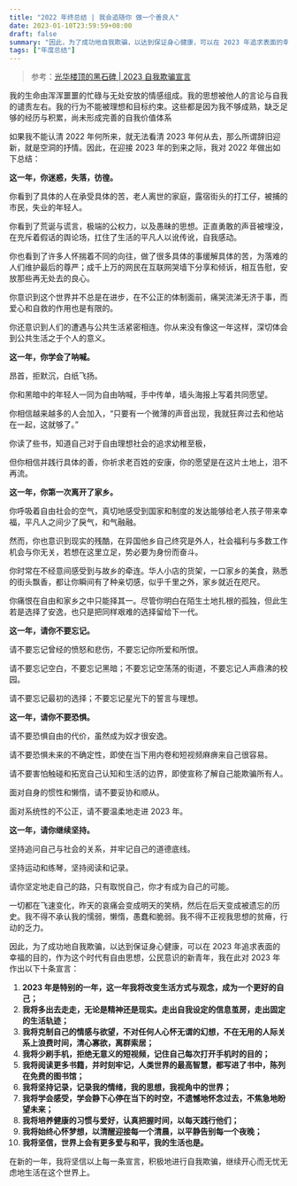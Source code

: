```yaml
---
title: "2022 年终总结 | 我会追随你 做一个善良人"
date: 2023-01-10T23:59:59+08:00
draft: false
summary: "因此，为了成功地自我欺骗，以达到保证身心健康，可以在 2023 年追求表面的幸福的目的，作为这个时代有自由思想，公民意识的新青年，我在此对 2023 年作出以下十条宣言：1. 2023 年是特别的一年，这一年我将改变生活方式与观念，成为一个更好的自己；2. 我将多出去走走，无论是精神还是现实。走出自我设定的信息茧房，走出固定的生活轨迹；3. 我将克制自己的情感与欲望，不对任何人心怀无谓的幻想，不在无用的人际关系上浪费时间，清心寡欲，离群索居；4. 我将少刷手机，拒绝无意义的短视频，记住自己每次打开手机时的目的；5. 我将阅读更多书籍，并时刻牢记，人类世界的最高智慧，都写进了书中，陈列在免费的图书馆；6. 我将坚持记录，记录我的情绪，我的思想，我视角中的世界；7. 我将学会感受，学会静下心停在当下的时空，不遗憾地怀念过去，不焦急地盼望未来；8. 我将培养健康的习惯与爱好，认真把握时间，以每天践行他们；9. 我将始终心怀梦想，以清醒迎接每一个清晨，以平静告别每一个夜晚；10. 我将坚信，世界上会有更多爱与和平，我的生活也是。"
tags: ["年度总结"]
---
```


> 参考：[光华楼顶的黑石碑 | 2023 自我欺骗宣言](https://mp.weixin.qq.com/s/M8PwGgEwj9Pvm8MRp_6KoQ)

我的生命由浑浑噩噩的忙碌与无处安放的情感组成。我的思想被他人的言论与自我的谴责左右。我的行为不能被理想和目标约束。这些都是因为我不够成熟，缺乏足够的经历与积累，尚未形成完善的自我价值体系

如果我不能认清 2022 年何所来，就无法看清 2023 年何从去，那么所谓辞旧迎新，就是空洞的抒情。因此，在迎接 2023 年的到来之际，我对 2022 年做出如下总结：

**这一年，你迷惑，失落，彷徨。**

你看到了具体的人在承受具体的苦，老人离世的家庭，露宿街头的打工仔，被捕的市民，失业的年轻人。

你看到了荒诞与谎言，极端的公权力，以及愚昧的思想。正直勇敢的声音被埋没，在充斥着假话的舆论场，扛住了生活的平凡人以讹传讹，自我感动。

你也看到了许多人怀揣着不同的向往，做了很多具体的事缓解具体的苦，为落难的人们维护最后的尊严；成千上万的网民在互联网哭墙下分享和倾诉，相互告慰，安放那些再无处去的良心。

你意识到这个世界并不总是在进步，在不公正的体制面前，痛哭流涕无济于事，而爱心和自救的作用也是有限的。

你还意识到人们的遭遇与公共生活紧密相连。你从来没有像这一年这样，深切体会到公共生活之于个人的意义。

**这一年，你学会了呐喊。**

昂首，拒默沉，白纸飞扬。

你和黑暗中的年轻人一同为自由呐喊，手中传单，墙头海报上写着共同愿望。

你相信越来越多的人会加入，“只要有一个微薄的声音出现，我就狂奔过去和他站在一起，这就够了。”

你读了些书，知道自己对于自由理想社会的追求幼稚至极，

但你相信并践行具体的善，你祈求老百姓的安康，你的愿望是在这片土地上，泪不再流。

**这一年，你第一次离开了家乡。**

你呼吸着自由社会的空气，真切地感受到国家和制度的发达能够给老人孩子带来幸福，平凡人之间少了戾气，和气融融。

然而，你也意识到现实的残酷，在异国他乡自己终究是外人，社会福利与多数工作机会与你无关，若想在这里立足，势必要为身份而奋斗。

你时常在不经意间感受到与故乡的牵连。华人小店的货架，一口家乡的美食，熟悉的街头飘香，都让你瞬间有了种亲切感，似乎千里之外，家乡就近在咫尺。

你痛恨在自由和家乡之中只能择其一。尽管你明白在陌生土地扎根的孤独，但此生若是选择了安逸，也只是把同样艰难的选择留给下一代。

**这一年，请你不要忘记。**

请不要忘记曾经的愤怒和悲伤，不要忘记你所爱和所恨。

请不要忘记空白，不要忘记黑暗；不要忘记空荡荡的街道，不要忘记人声鼎沸的校园。

请不要忘记最初的选择；不要忘记星光下的誓言与理想。

**这一年，请你不要恐惧。**

请不要恐惧自由的代价，虽然成为奴才很安逸。

请不要恐惧未来的不确定性，即使在当下用内卷和短视频麻痹来自己很容易。

请不要害怕触碰和拓宽自己认知和生活的边界，即使宣称了解自己能欺骗所有人。

面对自身的惯性和懒惰，请不要妥协和顺从。

面对系统性的不公正，请不要温柔地走进 2023 年。

**这一年，请你继续坚持。**

坚持追问自己与社会的关系，并牢记自己的道德底线。

坚持运动和练琴，坚持阅读和记录。

请你坚定地走自己的路，只有取悦自己，你才有成为自己的可能。

一切都在飞速变化，昨天的哀痛会变成明天的笑柄，然后在后天变成被遗忘的历史。我不得不承认我的懦弱，懒惰，愚蠢和脆弱。我不得不正视我思想的贫瘠，行动的乏力。

因此，为了成功地自我欺骗，以达到保证身心健康，可以在 2023 年追求表面的幸福的目的，作为这个时代有自由思想，公民意识的新青年，我在此对 2023 年作出以下十条宣言：

1. **2023 年是特别的一年，这一年我将改变生活方式与观念，成为一个更好的自己；**
2. **我将多出去走走，无论是精神还是现实。走出自我设定的信息茧房，走出固定的生活轨迹；**
3. **我将克制自己的情感与欲望，不对任何人心怀无谓的幻想，不在无用的人际关系上浪费时间，清心寡欲，离群索居；**
4. **我将少刷手机，拒绝无意义的短视频，记住自己每次打开手机时的目的；**
5. **我将阅读更多书籍，并时刻牢记，人类世界的最高智慧，都写进了书中，陈列在免费的图书馆；**
6. **我将坚持记录，记录我的情绪，我的思想，我视角中的世界；**
7. **我将学会感受，学会静下心停在当下的时空，不遗憾地怀念过去，不焦急地盼望未来；**
8. **我将培养健康的习惯与爱好，认真把握时间，以每天践行他们；**
9. **我将始终心怀梦想，以清醒迎接每一个清晨，以平静告别每一个夜晚；**
10. **我将坚信，世界上会有更多爱与和平，我的生活也是。**

在新的一年，我将坚信以上每一条宣言，积极地进行自我欺骗，继续开心而无忧无虑地生活在这个世界上。
